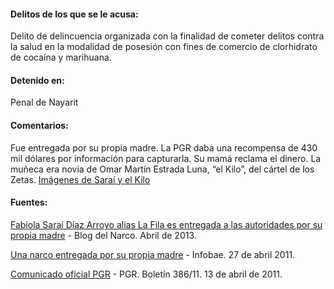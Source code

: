 #### **Delitos de los que se le acusa:**

Delito de delincuencia organizada con la finalidad de cometer delitos contra la salud en la modalidad de posesión con fines de comercio de clorhidrato de cocaína y marihuana.

#### **Detenido en:**

Penal de Nayarit

#### **Comentarios:**

Fue entregada por su propia madre. La PGR daba una recompensa de 430 mil dólares por información para capturarla. Su mamá reclama el dinero.  La muñeca era novia de Omar Martín Estrada Luna, “el Kilo”, del cártel de los Zetas.  <a href="http://elfindemexico.blogspot.mx/2011/04/imagenes-de-el-comandante-kilo-y-sus.html" target="_blank">Imágenes de Saraí y el Kilo</a>

#### **Fuentes:**
<a href="http://www.blogdelnarco.com/2011/04/fabiola-sarai-diaz-arroyo-alias-la-fila.html" target="_blank"> Fabiola Saraí Díaz Arroyo alias La Fila es entregada a las autoridades por su propia madre</a> - Blog del Narco. Abril de 2013.

<a href="http://www.infobae.com/2011/04/27/1023863-una-narco-entregada-su-propia-madre" target="_blank">Una narco entregada por su propia madre</a> - Infobae. 27 de abril 2011.

<a href="http://www.pgr.gob.mx/prensa/2007/bol11/abr/386.pdf" target="_blank">Comunicado oficial PGR</a> - PGR. Boletín 386/11. 13 de abril de 2011.

